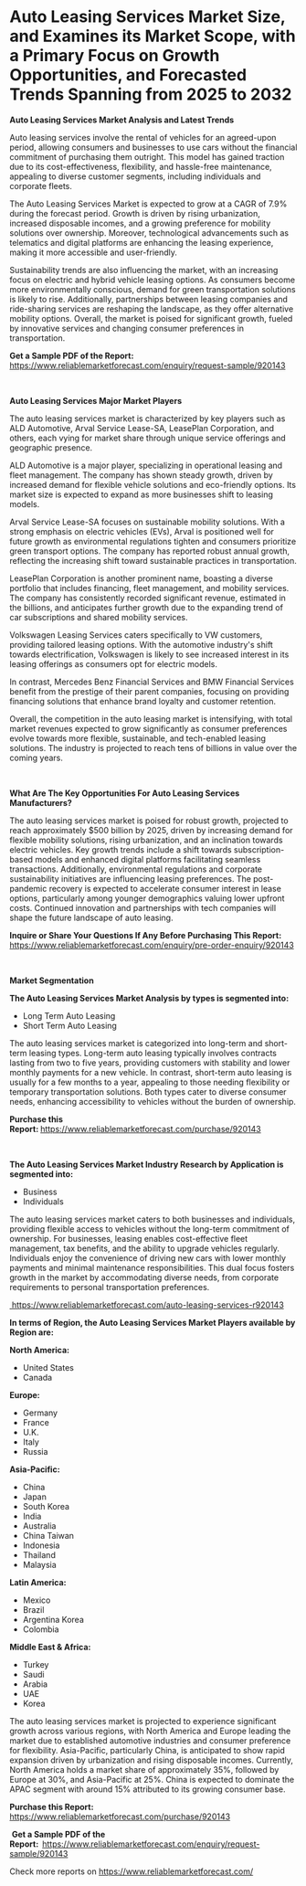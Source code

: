 <p><h1>Auto Leasing Services Market Size, and Examines its Market Scope, with a Primary Focus on Growth Opportunities, and Forecasted Trends Spanning from 2025 to 2032</h1></p><p><strong>Auto Leasing Services Market Analysis and Latest Trends</strong></p>
<p><p>Auto leasing services involve the rental of vehicles for an agreed-upon period, allowing consumers and businesses to use cars without the financial commitment of purchasing them outright. This model has gained traction due to its cost-effectiveness, flexibility, and hassle-free maintenance, appealing to diverse customer segments, including individuals and corporate fleets.</p><p>The Auto Leasing Services Market is expected to grow at a CAGR of 7.9% during the forecast period. Growth is driven by rising urbanization, increased disposable incomes, and a growing preference for mobility solutions over ownership. Moreover, technological advancements such as telematics and digital platforms are enhancing the leasing experience, making it more accessible and user-friendly.</p><p>Sustainability trends are also influencing the market, with an increasing focus on electric and hybrid vehicle leasing options. As consumers become more environmentally conscious, demand for green transportation solutions is likely to rise. Additionally, partnerships between leasing companies and ride-sharing services are reshaping the landscape, as they offer alternative mobility options. Overall, the market is poised for significant growth, fueled by innovative services and changing consumer preferences in transportation.</p></p>
<p><strong>Get a Sample PDF of the Report:&nbsp;</strong> <a href="https://www.reliablemarketforecast.com/enquiry/request-sample/920143?utm_campaign=2479&utm_medium=2&utm_source=Github&utm_content=ia&utm_term=06032025&utm_id=auto-leasing-services">https://www.reliablemarketforecast.com/enquiry/request-sample/920143</a></p>
<p>&nbsp;</p>
<p><strong>Auto Leasing Services Major Market Players</strong></p>
<p><p>The auto leasing services market is characterized by key players such as ALD Automotive, Arval Service Lease-SA, LeasePlan Corporation, and others, each vying for market share through unique service offerings and geographic presence.</p><p>ALD Automotive is a major player, specializing in operational leasing and fleet management. The company has shown steady growth, driven by increased demand for flexible vehicle solutions and eco-friendly options. Its market size is expected to expand as more businesses shift to leasing models.</p><p>Arval Service Lease-SA focuses on sustainable mobility solutions. With a strong emphasis on electric vehicles (EVs), Arval is positioned well for future growth as environmental regulations tighten and consumers prioritize green transport options. The company has reported robust annual growth, reflecting the increasing shift toward sustainable practices in transportation.</p><p>LeasePlan Corporation is another prominent name, boasting a diverse portfolio that includes financing, fleet management, and mobility services. The company has consistently recorded significant revenue, estimated in the billions, and anticipates further growth due to the expanding trend of car subscriptions and shared mobility services. </p><p>Volkswagen Leasing Services caters specifically to VW customers, providing tailored leasing options. With the automotive industry's shift towards electrification, Volkswagen is likely to see increased interest in its leasing offerings as consumers opt for electric models.</p><p>In contrast, Mercedes Benz Financial Services and BMW Financial Services benefit from the prestige of their parent companies, focusing on providing financing solutions that enhance brand loyalty and customer retention.</p><p>Overall, the competition in the auto leasing market is intensifying, with total market revenues expected to grow significantly as consumer preferences evolve towards more flexible, sustainable, and tech-enabled leasing solutions. The industry is projected to reach tens of billions in value over the coming years.</p></p>
<p>&nbsp;</p>
<p><strong>What Are The Key Opportunities For Auto Leasing Services Manufacturers?</strong></p>
<p><p>The auto leasing services market is poised for robust growth, projected to reach approximately $500 billion by 2025, driven by increasing demand for flexible mobility solutions, rising urbanization, and an inclination towards electric vehicles. Key growth trends include a shift towards subscription-based models and enhanced digital platforms facilitating seamless transactions. Additionally, environmental regulations and corporate sustainability initiatives are influencing leasing preferences. The post-pandemic recovery is expected to accelerate consumer interest in lease options, particularly among younger demographics valuing lower upfront costs. Continued innovation and partnerships with tech companies will shape the future landscape of auto leasing.</p></p>
<p><strong>Inquire or Share Your Questions If Any Before Purchasing This Report:</strong> <a href="https://www.reliablemarketforecast.com/enquiry/pre-order-enquiry/920143?utm_campaign=2479&utm_medium=2&utm_source=Github&utm_content=ia&utm_term=06032025&utm_id=auto-leasing-services">https://www.reliablemarketforecast.com/enquiry/pre-order-enquiry/920143</a></p>
<p>&nbsp;</p>
<p><strong>Market Segmentation</strong></p>
<p><strong>The Auto Leasing Services Market Analysis by types is segmented into:</strong></p>
<p><ul><li>Long Term Auto Leasing</li><li>Short Term Auto Leasing</li></ul></p>
<p><p>The auto leasing services market is categorized into long-term and short-term leasing types. Long-term auto leasing typically involves contracts lasting from two to five years, providing customers with stability and lower monthly payments for a new vehicle. In contrast, short-term auto leasing is usually for a few months to a year, appealing to those needing flexibility or temporary transportation solutions. Both types cater to diverse consumer needs, enhancing accessibility to vehicles without the burden of ownership.</p></p>
<p><strong>Purchase this Report:&nbsp;</strong><a href="https://www.reliablemarketforecast.com/purchase/920143?utm_campaign=2479&utm_medium=2&utm_source=Github&utm_content=ia&utm_term=06032025&utm_id=auto-leasing-services">https://www.reliablemarketforecast.com/purchase/920143</a></p>
<p>&nbsp;</p>
<p><strong>The Auto Leasing Services Market Industry Research by Application is segmented into:</strong></p>
<p><ul><li>Business</li><li>Individuals</li></ul></p>
<p><p>The auto leasing services market caters to both businesses and individuals, providing flexible access to vehicles without the long-term commitment of ownership. For businesses, leasing enables cost-effective fleet management, tax benefits, and the ability to upgrade vehicles regularly. Individuals enjoy the convenience of driving new cars with lower monthly payments and minimal maintenance responsibilities. This dual focus fosters growth in the market by accommodating diverse needs, from corporate requirements to personal transportation preferences.</p></p>
<p><a href="https://www.reliablemarketforecast.com/auto-leasing-services-r920143?utm_campaign=2479&utm_medium=2&utm_source=Github&utm_content=ia&utm_term=06032025&utm_id=auto-leasing-services">&nbsp;https://www.reliablemarketforecast.com/auto-leasing-services-r920143</a></p>
<p><strong>In terms of Region, the Auto Leasing Services Market Players available by Region are:</strong></p>
<p>
    <p> <strong> North America: </strong>
        <ul>
            <li>United States</li>
            <li>Canada</li>
        </ul>
        </p> 
    <p> <strong> Europe: </strong>
        <ul>
            <li>Germany</li>
            <li>France</li>
            <li>U.K.</li>
            <li>Italy</li>
            <li>Russia</li>
        </ul>
        </p> 
    <p> <strong> Asia-Pacific: </strong>
        <ul>
            <li>China</li>
            <li>Japan</li>
            <li>South Korea</li>
            <li>India</li>
            <li>Australia</li>
            <li>China Taiwan</li>
            <li>Indonesia</li>
            <li>Thailand</li>
            <li>Malaysia</li>
        </ul>
        </p> 
    <p> <strong> Latin America: </strong>
        <ul>
            <li>Mexico</li>
            <li>Brazil</li>
            <li>Argentina Korea</li>
            <li>Colombia</li>
        </ul>
        </p> 
    <p> <strong> Middle East & Africa: </strong>
        <ul>
            <li>Turkey</li>
            <li>Saudi</li>
            <li>Arabia</li>
            <li>UAE</li>
            <li>Korea</li>
        </ul>
    </p>
    </p>
<p><p>The auto leasing services market is projected to experience significant growth across various regions, with North America and Europe leading the market due to established automotive industries and consumer preference for flexibility. Asia-Pacific, particularly China, is anticipated to show rapid expansion driven by urbanization and rising disposable incomes. Currently, North America holds a market share of approximately 35%, followed by Europe at 30%, and Asia-Pacific at 25%. China is expected to dominate the APAC segment with around 15% attributed to its growing consumer base.</p></p>
<p><strong>Purchase this Report: </strong><a href="https://www.reliablemarketforecast.com/purchase/920143?utm_campaign=2479&utm_medium=2&utm_source=Github&utm_content=ia&utm_term=06032025&utm_id=auto-leasing-services">https://www.reliablemarketforecast.com/purchase/920143</a></p>
<p>&nbsp;<strong>Get a Sample PDF of the Report:&nbsp;&nbsp;</strong><a href="https://www.reliablemarketforecast.com/enquiry/request-sample/920143?utm_campaign=2479&utm_medium=2&utm_source=Github&utm_content=ia&utm_term=06032025&utm_id=auto-leasing-services">https://www.reliablemarketforecast.com/enquiry/request-sample/920143</a></p>
<p><strong></strong></p>
<p>Check more reports on <a href="https://www.reliablemarketforecast.com/?utm_campaign=2479&utm_medium=2&utm_source=Github&utm_content=ia&utm_term=06032025&utm_id=auto-leasing-services">https://www.reliablemarketforecast.com/</a></p>